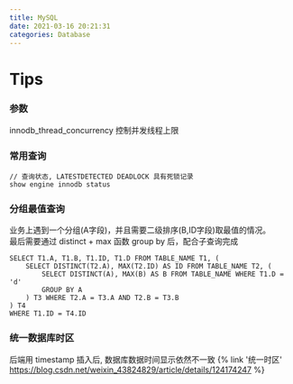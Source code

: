 ```yaml
---
title: MySQL
date: 2021-03-16 20:21:31
categories: Database
---
```


# Tips

### 参数
innodb_thread_concurrency 控制并发线程上限

### 常用查询
```mysql
// 查询状态, LATESTDETECTED DEADLOCK 具有死锁记录
show engine innodb status
```

### 分组最值查询
业务上遇到一个分组(A字段)，并且需要二级排序(B,ID字段)取最值的情况。  
最后需要通过 distinct + max 函数 group by 后，配合子查询完成
```roomsql
SELECT T1.A, T1.B, T1.ID, T1.D FROM TABLE_NAME T1, (
    SELECT DISTINCT(T2.A), MAX(T2.ID) AS ID FROM TABLE_NAME T2, (
        SELECT DISTINCT(A), MAX(B) AS B FROM TABLE_NAME WHERE T1.D = 'd'
        GROUP BY A
    ) T3 WHERE T2.A = T3.A AND T2.B = T3.B
) T4
WHERE T1.ID = T4.ID
```

### 统一数据库时区
后端用 timestamp 插入后, 数据库数据时间显示依然不一致
{% link '统一时区' https://blog.csdn.net/weixin_43824829/article/details/124174247 %}
